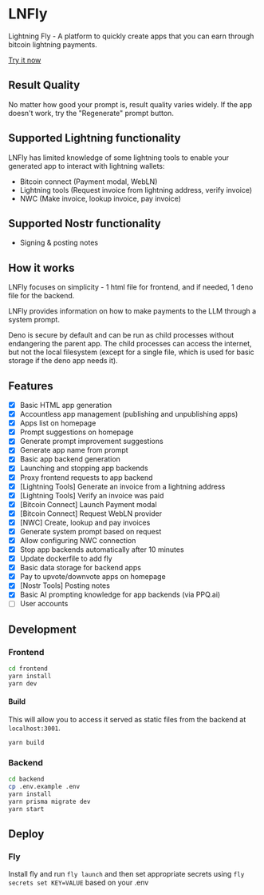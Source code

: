 # LNFly

Lightning Fly - A platform to quickly create apps that you can earn through bitcoin lightning payments.

[Try it now](https://lnfly.albylabs.com)

## Result Quality

No matter how good your prompt is, result quality varies widely. If the app doesn't work, try the "Regenerate" prompt button.

## Supported Lightning functionality

LNFly has limited knowledge of some lightning tools to enable your generated app to interact with lightning wallets:

- Bitcoin connect (Payment modal, WebLN)
- Lightning tools (Request invoice from lightning address, verify invoice)
- NWC (Make invoice, lookup invoice, pay invoice)

## Supported Nostr functionality

- Signing & posting notes

## How it works

LNFly focuses on simplicity - 1 html file for frontend, and if needed, 1 deno file for the backend.

LNFly provides information on how to make payments to the LLM through a system prompt.

Deno is secure by default and can be run as child processes without endangering the parent app. The child processes can access the internet, but not the local filesystem (except for a single file, which is used for basic storage if the deno app needs it).

## Features

- [x] Basic HTML app generation
- [x] Accountless app management (publishing and unpublishing apps)
- [x] Apps list on homepage
- [x] Prompt suggestions on homepage
- [x] Generate prompt improvement suggestions
- [x] Generate app name from prompt
- [x] Basic app backend generation
- [x] Launching and stopping app backends
- [x] Proxy frontend requests to app backend
- [x] [Lightning Tools] Generate an invoice from a lightning address
- [x] [Lightning Tools] Verify an invoice was paid
- [x] [Bitcoin Connect] Launch Payment modal
- [x] [Bitcoin Connect] Request WebLN provider
- [x] [NWC] Create, lookup and pay invoices
- [x] Generate system prompt based on request
- [x] Allow configuring NWC connection
- [x] Stop app backends automatically after 10 minutes
- [x] Update dockerfile to add fly
- [x] Basic data storage for backend apps
- [x] Pay to upvote/downvote apps on homepage
- [x] [Nostr Tools] Posting notes
- [x] Basic AI prompting knowledge for app backends (via PPQ.ai)
- [ ] User accounts

## Development

### Frontend

```bash
cd frontend
yarn install
yarn dev
```

#### Build

This will allow you to access it served as static files from the backend at `localhost:3001`.

`yarn build`

### Backend

```bash
cd backend
cp .env.example .env
yarn install
yarn prisma migrate dev
yarn start
```

## Deploy

### Fly

Install fly and run `fly launch` and then set appropriate secrets using `fly secrets set KEY=VALUE` based on your .env

